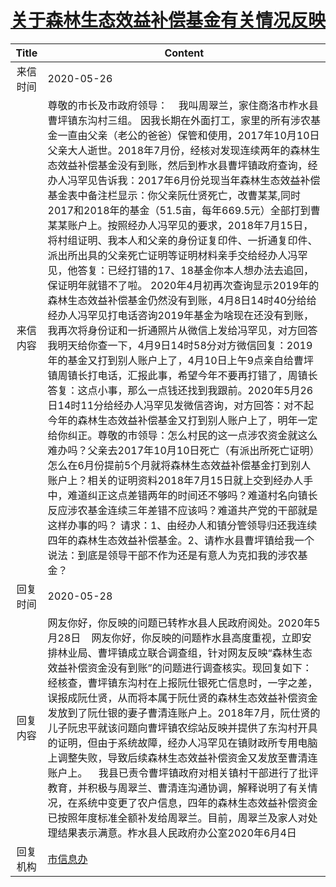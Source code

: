 # <a href="http://www.shangluo.gov.cn/zmhd/ldxxxx.jsp?urltype=leadermail.LeaderMailContentUrl&wbtreeid=1112&leadermailid=5911">关于森林生态效益补偿基金有关情况反映</a>
| Title |                                                                                                                                                                                                                                                                                                                                                                                                                                                    Content                                                                                                                                                                                                                                                                                                                                                                                                                                                    |
|:-----:|---------------------------------------------------------------------------------------------------------------------------------------------------------------------------------------------------------------------------------------------------------------------------------------------------------------------------------------------------------------------------------------------------------------------------------------------------------------------------------------------------------------------------------------------------------------------------------------------------------------------------------------------------------------------------------------------------------------------------------------------------------------------------------------------------------------------------------------------------------------------------------------------------------------|
| 来信时间  | 2020-05-26                                                                                                                                                                                                                                                                                                                                                                                                                                                                                                                                                                                                                                                                                                                                                                                                                                                                                                    |
| 来信内容  | 尊敬的市长及市政府领导：    我叫周翠兰，家住商洛市柞水县曹坪镇东沟村三组。 因我长期在外面打工，家里的所有涉农基金一直由父亲（老公的爸爸）保管和使用，2017年10月10日父亲大人逝世。2018年7月份，经核对发现连续两年的森林生态效益补偿基金没有到账，然后到柞水县曹坪镇政府查询，经办人冯罕见告诉我：2017年6月份兑现当年森林生态效益补偿基金表中备注栏显示：你父亲阮仕贤死亡，改曹某某,同时2017和2018年的基金（51.5亩，每年669.5元）全部打到曹某某账户上。按照经办人冯罕见的要求，2018年7月15日，将村组证明、我本人和父亲的身份证复印件、一折通复印件、派出所出具的父亲死亡证明等证明材料亲手交给经办人冯罕见，他答复：已经打错的17、18基金你本人想办法去追回，保证明年就错不了啦。 2020年4月初再次查询显示2019年的森林生态效益补偿基金仍然没有到账，4月8日14时40分给给经办人冯罕见打电话咨询2019年基金为啥现在还没有到账，我再次将身份证和一折通照片从微信上发给冯罕见，对方回答我明天给你查一下，4月9日14时58分对方微信回复：2019年的基金又打到别人账户上了，4月10日上午9点亲自给曹坪镇周镇长打电话，汇报此事，希望今年不要再打错了，周镇长答复：这点小事，那么一点钱还找到我跟前。2020年5月26日14时11分给经办人冯罕见发微信咨询，对方回答：对不起今年的森林生态效益补偿基金又打到别人账户上了，明年一定给你纠正。尊敬的市领导：怎么村民的这一点涉农资金就这么难办吗？父亲去2017年10月10日死亡（有派出所死亡证明）怎么在6月份提前5个月就将森林生态效益补偿基金打到别人账户上？相关的证明资料2018年7月15日就上交到经办人手中，难道纠正这点差错两年的时间还不够吗？难道村名向镇长反应涉农基金连续三年差错不应该吗？难道共产党的干部就是这样办事的吗？ 请求：1、由经办人和镇分管领导归还我连续四年的森林生态效益补偿基金。2、请柞水县曹坪镇给我一个说法：到底是领导干部不作为还是有意人为克扣我的涉农基金？ |
| 回复时间  | 2020-05-28                                                                                                                                                                                                                                                                                                                                                                                                                                                                                                                                                                                                                                                                                                                                                                                                                                                                                                    |
| 回复内容  | 网友你好，你反映的问题已转柞水县人民政府阅处。2020年5月28日    网友你好，你反映的问题柞水县高度重视，立即安排林业局、曹坪镇成立联合调查组，针对网友反映“森林生态效益补偿资金没有到账”的问题进行调查核实。现回复如下：    经核查，曹坪镇东沟村在上报阮仕银死亡信息时，一字之差，误报成阮仕贤，从而将本属于阮仕贤的森林生态效益补偿资金发放到了阮仕银的妻子曹清连账户上。2018年7月，阮仕贤的儿子阮忠平就该问题向曹坪镇农综站反映并提供了东沟村开具的证明，但由于系统故障，经办人冯罕见在镇财政所专用电脑上调整失败，导致后续森林生态效益补偿资金又发放至曹清连账户上。    我县已责令曹坪镇政府对相关镇村干部进行了批评教育，并积极与周翠兰、曹清连沟通协调，解释说明了有关情况，在系统中变更了农户信息，四年的森林生态效益补偿资金已按照年度标准全额补发给周翠兰。目前，周翠兰及家人对处理结果表示满意。柞水县人民政府办公室2020年6月4日                                                                                                                                                                                                                                                                                                                                                                                                                                                                           |
| 回复机构  | <a href="../../category/agencies/市信息办.md">市信息办</a>                                                                                                                                                                                                                                                                                                                                                                                                                                                                                                                                                                                                                                                                                                                                                                                                                                                            |